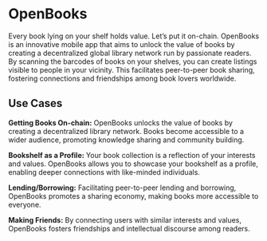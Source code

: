 # OpenBooks
 

Every book lying on your shelf holds value. Let’s put it on-chain. OpenBooks is an innovative mobile app that aims to unlock the value of books by creating a decentralized global library network run by passionate readers. By scanning the barcodes of books on your shelves, you can create listings visible to people in your vicinity. This facilitates peer-to-peer book sharing, fostering connections and friendships among book lovers worldwide.


## Use Cases
**Getting Books On-chain:** OpenBooks unlocks the value of books by creating a decentralized library network. Books become accessible to a wider audience, promoting knowledge sharing and community building.

**Bookshelf as a Profile:** Your book collection is a reflection of your interests and values. OpenBooks allows you to showcase your bookshelf as a profile, enabling deeper connections with like-minded individuals.

**Lending/Borrowing:** Facilitating peer-to-peer lending and borrowing, OpenBooks promotes a sharing economy, making books more accessible to everyone.

**Making Friends:** By connecting users with similar interests and values, OpenBooks fosters friendships and intellectual discourse among readers.
